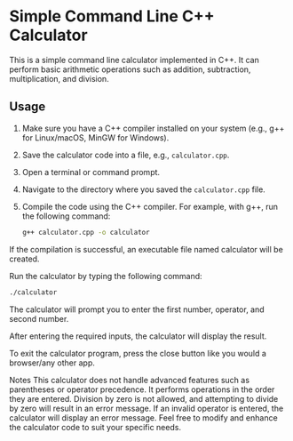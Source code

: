 # Simple Command Line C++ Calculator

This is a simple command line calculator implemented in C++. It can perform basic arithmetic operations such as addition, subtraction, multiplication, and division.

## Usage

1. Make sure you have a C++ compiler installed on your system (e.g., g++ for Linux/macOS, MinGW for Windows).
2. Save the calculator code into a file, e.g., `calculator.cpp`.
3. Open a terminal or command prompt.
4. Navigate to the directory where you saved the `calculator.cpp` file.
5. Compile the code using the C++ compiler. For example, with g++, run the following command:

   ```bash
   g++ calculator.cpp -o calculator
If the compilation is successful, an executable file named calculator will be created.

Run the calculator by typing the following command:

```bash
./calculator
```
The calculator will prompt you to enter the first number, operator, and second number.

After entering the required inputs, the calculator will display the result.

To exit the calculator program, press the close button like you would a browser/any other app.

Notes
This calculator does not handle advanced features such as parentheses or operator precedence. It performs operations in the order they are entered.
Division by zero is not allowed, and attempting to divide by zero will result in an error message.
If an invalid operator is entered, the calculator will display an error message.
Feel free to modify and enhance the calculator code to suit your specific needs.
